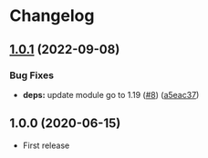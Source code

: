 # Changelog

## [1.0.1](https://github.com/mshrtsr/flac-to-alac-tools/compare/v1.0.0...v1.0.1) (2022-09-08)


### Bug Fixes

* **deps:** update module go to 1.19 ([#8](https://github.com/mshrtsr/flac-to-alac-tools/issues/8)) ([a5eac37](https://github.com/mshrtsr/flac-to-alac-tools/commit/a5eac37a37821b755f07b335aa99dc8b0a39060b))

## 1.0.0 (2020-06-15)

* First release
